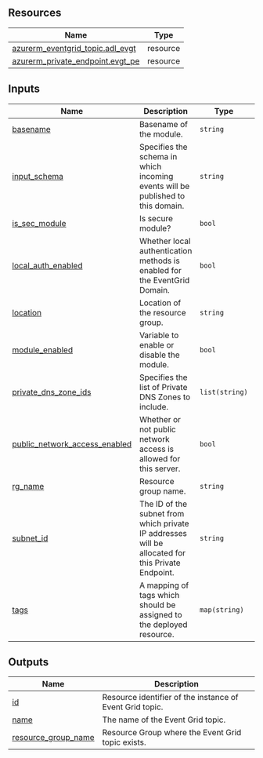 <!-- BEGIN_TF_DOCS -->
## Resources

| Name | Type |
|------|------|
| [azurerm_eventgrid_topic.adl_evgt](https://registry.terraform.io/providers/hashicorp/azurerm/latest/docs/resources/eventgrid_topic) | resource |
| [azurerm_private_endpoint.evgt_pe](https://registry.terraform.io/providers/hashicorp/azurerm/latest/docs/resources/private_endpoint) | resource |

## Inputs

| Name | Description | Type | Default | Required |
|------|-------------|------|---------|:--------:|
| <a name="input_basename"></a> [basename](#input\_basename) | Basename of the module. | `string` | n/a | yes |
| <a name="input_input_schema"></a> [input\_schema](#input\_input\_schema) | Specifies the schema in which incoming events will be published to this domain. | `string` | `"EventGridSchema"` | no |
| <a name="input_is_sec_module"></a> [is\_sec\_module](#input\_is\_sec\_module) | Is secure module? | `bool` | `true` | no |
| <a name="input_local_auth_enabled"></a> [local\_auth\_enabled](#input\_local\_auth\_enabled) | Whether local authentication methods is enabled for the EventGrid Domain. | `bool` | `true` | no |
| <a name="input_location"></a> [location](#input\_location) | Location of the resource group. | `string` | n/a | yes |
| <a name="input_module_enabled"></a> [module\_enabled](#input\_module\_enabled) | Variable to enable or disable the module. | `bool` | `true` | no |
| <a name="input_private_dns_zone_ids"></a> [private\_dns\_zone\_ids](#input\_private\_dns\_zone\_ids) | Specifies the list of Private DNS Zones to include. | `list(string)` | `[]` | no |
| <a name="input_public_network_access_enabled"></a> [public\_network\_access\_enabled](#input\_public\_network\_access\_enabled) | Whether or not public network access is allowed for this server. | `bool` | `false` | no |
| <a name="input_rg_name"></a> [rg\_name](#input\_rg\_name) | Resource group name. | `string` | n/a | yes |
| <a name="input_subnet_id"></a> [subnet\_id](#input\_subnet\_id) | The ID of the subnet from which private IP addresses will be allocated for this Private Endpoint. | `string` | `""` | no |
| <a name="input_tags"></a> [tags](#input\_tags) | A mapping of tags which should be assigned to the deployed resource. | `map(string)` | `{}` | no |

## Outputs

| Name | Description |
|------|-------------|
| <a name="output_id"></a> [id](#output\_id) | Resource identifier of the instance of Event Grid topic. |
| <a name="output_name"></a> [name](#output\_name) | The name of the Event Grid topic. |
| <a name="output_resource_group_name"></a> [resource\_group\_name](#output\_resource\_group\_name) | Resource Group where the Event Grid topic exists. |
<!-- END_TF_DOCS -->